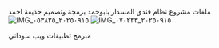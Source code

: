 ملفات مشروع نظام فندق المسدار بابوحمد برمجة وتصميم حذيفة احمد
![IMG_٢٠٢٥٠٩١٥_٠٥٣٨٢٥](https://github.com/user-attachments/assets/63076601-3375-4f18-a941-54cb5c8871a3)
![IMG_٢٠٢٥٠٩١٥_٠٧٠٢٣٣](https://github.com/user-attachments/assets/75196c11-2ab6-4249-9f09-e6cd73447ba5)



مبرمج تطبيقات ويب سوداني 
